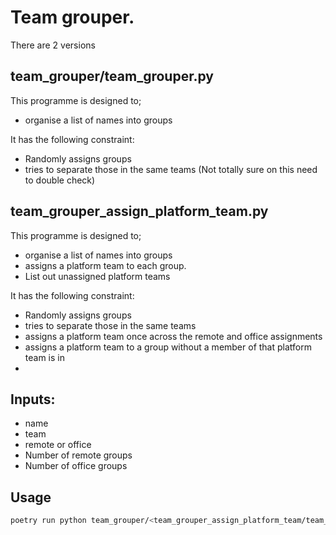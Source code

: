# Team grouper.

There are 2 versions

## team_grouper/team_grouper.py
This programme is designed to;
* organise a list of names into groups

It has the following constraint:
* Randomly assigns groups
* tries to separate those in the same teams (Not totally sure on this need to double check)

## team_grouper_assign_platform_team.py
This programme is designed to;
* organise a list of names into groups
* assigns a platform team to each group.
* List out unassigned platform teams

It has the following constraint:
* Randomly assigns groups
* tries to separate those in the same teams
* assigns a platform team once across the remote and office assignments
* assigns a platform team to a group without a member of that platform team is in
* 
## Inputs:
* name
* team
* remote or office
* Number of remote groups
* Number of office groups


## Usage
```bash
poetry run python team_grouper/<team_grouper_assign_platform_team/team_grouper>.py <int_num_of_remote_groups> <int_num_of_office_groups> "<name1>,<team>,<office/remote>" "<name2>,<team>,<office/remote>" "<name3>,<team>,<office/remote>"  
```